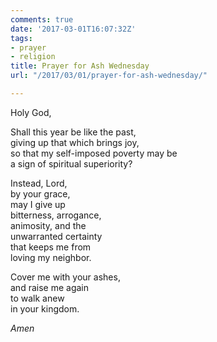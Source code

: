 ```yaml
---
comments: true
date: '2017-03-01T16:07:32Z'
tags:
- prayer
- religion
title: Prayer for Ash Wednesday
url: "/2017/03/01/prayer-for-ash-wednesday/"

---
```

Holy God,

Shall this year be like the past,  
giving up that which brings joy,  
so that my self-imposed poverty may be   
a sign of spiritual superiority?

Instead, Lord,  
by your grace,  
may I give up   
bitterness, arrogance,  
animosity, and the  
unwarranted certainty  
that keeps me from  
loving my neighbor.

Cover me with your ashes,  
and raise me again   
to walk anew  
in your kingdom.

*Amen*
